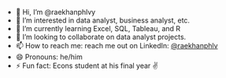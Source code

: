 - 👋 Hi, I’m @raekhanphlvy
- 👀 I’m interested in data analyst, business analyst, etc.
- 🌱 I’m currently learning Excel, SQL, Tableau, and R
- 💞️ I’m looking to collaborate on data analyst projects.
- 📫 How to reach me: reach me out on LinkedIn: [@raekhanphlv](https://www.linkedin.com/in/raekhanpahlavy/)
- 😄 Pronouns: he/him
- ⚡ Fun fact: Econs student at his final year ✌️

<!---
raekhanphlvy/raekhanphlvy is a ✨ special ✨ repository because its `README.md` (this file) appears on your GitHub profile.
You can click the Preview link to take a look at your changes.
--->
